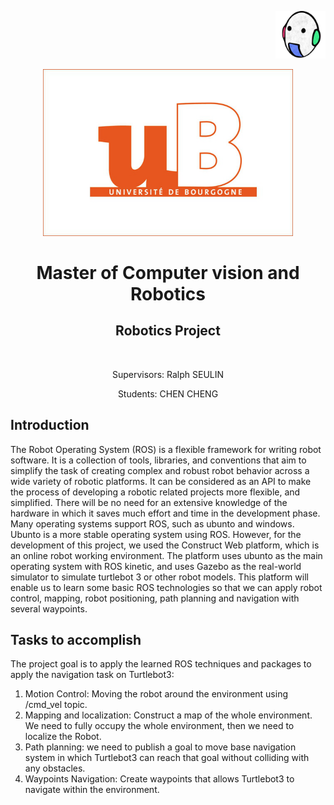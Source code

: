 <p align="right">  
   <img src = "rosimages/vibot.png" width = 80>
</p >

<p align="center">  
   <img src = "rosimages/ub.png" width = 400>
</p >

# <p align="center">Master of Computer vision and Robotics</p >   
<h2 align="center">Robotics Project</h2> <br>

<p align="center">Supervisors: Ralph SEULIN</p >  
<p align="center">Students: CHEN CHENG</p >  
 
## Introduction
The Robot Operating System (ROS) is a flexible framework for writing robot software. It is a collection of tools, libraries, and conventions that aim to simplify the task of creating complex and robust robot behavior across a wide variety of robotic platforms. It can be considered as an API to make the process of developing a robotic related projects more flexible, and simplified. There will be no need for an extensive knowledge of the hardware in which it saves much effort and time in the development phase.
Many operating systems support ROS, such as ubunto and windows. Ubunto is a more stable operating system using ROS. However, for the development of this project, we used the Construct Web platform, which is an online robot working environment. The platform uses ubunto as the main operating system with ROS kinetic, and uses Gazebo as the real-world simulator to simulate turtlebot 3 or other robot models. This platform will enable us to learn some basic ROS technologies so that we can apply robot control, mapping, robot positioning, path planning and navigation with several waypoints.

## Tasks to accomplish

The project goal is to apply the learned ROS techniques and packages to apply the navigation task on Turtlebot3:
1. Motion Control: Moving the robot around the environment using /cmd_vel topic.
2. Mapping and localization: Construct a map of the whole environment. We need to fully occupy the whole environment, then we need to localize the Robot.
3. Path planning: we need to publish a goal to move base navigation system in which Turtlebot3 can reach that goal without colliding with any obstacles.
4. Waypoints Navigation: Create waypoints that allows Turtlebot3 to navigate within the environment.
